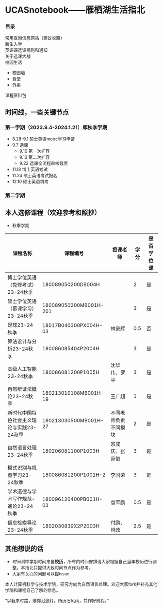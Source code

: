 # UCASnotebook——雁栖湖生活指北
### 目录
常用查询信息网站（建议收藏）  
新生入学  
英语课选课规则和通知   
关于选课大战  
校园生活
  - 校园墙
  - 食堂
  - 外卖  

课程资料包  

## 时间线，一些关键节点
### 第一学期（2023.9.4-2024.1.21）即秋季学期
- 8.28-9.1 硕士英语mooc学习申请
- 9.7 选课
  - 9.10 第一次扩容
  - 9.13 第二次扩容
  - 9.22 选课全流程审核截至
- 11.18 博士英语考试
- 11.24 硕士英语考试报名
- 12.10 硕士英语机考
### 第二学期

## 本人选修课程（欢迎参考和照抄）
- 秋季学期
  
|课程名称|课程编号|授课老师|学分|是否学位课|
|------|----|---|--------|----|
|博士学位英语（免修考试）23-24秋季|180089050200DB004H||2|是|
|硕士学位英语（慕课学习）23-24秋季|180089050200MB001H-201||3|是|
|足球23-24秋季|18017B040300PX004H-03|林家辉|0.5|否|
|算法设计与分析23-24秋季|180086085404P2004H||3|是|
|高级人工智能23-24秋季|180086081200P1005H|沈华伟、罗平|3|是|
|自然辩证法概论23-24秋季|180213010108MB001H-19|王广超|1|是|
|新时代中国特色社会主义理论与实践23-24秋季|180213030500MB001H-27|不同老师负责不同模块|2|是|
|自然语言处理23-24秋季|180206081100P1003H|宗成庆、张家俊|3|是|
|模式识别与机器学习23-24秋季|180086081200P1001H-2|李国荣|3|是|
|学术道德与学术写作规范-通论23-24秋季|180096120400PB001H-03|袁军鹏|0.5|是|
|信息检索导论23-24秋季|1802030839X2P2003H|付鹏、林政|2.5|是|

## 其他想说的话
- *时间线*中学期时间来自**校历**，所有的时间安排请大家根据自己当年校历进行调整。本指北只提供大致时间节点作为参考。
- 大家有关心的问题可以提issue


本人计算机科学与技术学院，研究方向为自然语言处理。欢迎大家fork并补充其他学院和课程自己了解的信息。

“以我来时路，赠你沿途灯。所历旧风雨，共作好前程。”
